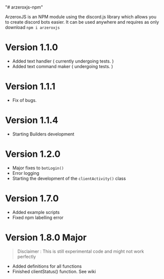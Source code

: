 "# arzeroxjs-npm"

ArzeroxJS is an NPM module using the discord.js library which allows you to create discord bots easier. It can be used anywhere and requires as only download `npm i arzeroxjs`

# Version 1.1.0

- Added text handler ( currently undergoing tests. )
- Added text command maker ( undergoing tests. )

# Version 1.1.1

- Fix of bugs.

# Version 1.1.4

- Starting Builders development

# Version 1.2.0

- Major fixes to `botLogin()`
- Error logging
- Starting the development of the `clientActivity()` class

# Version 1.7.0

- Added example scripts
- Fixed npm labelling error

# Version 1.8.0 Major

> Disclaimer : This is still experimental code and might not work perfectly

- Added definitions for all functions
- Finished clientStatus() function. See wiki
